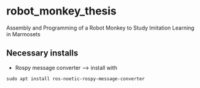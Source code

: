 # robot_monkey_thesis
Assembly and Programming of a Robot Monkey to Study Imitation Learning in Marmosets

## Necessary installs
- Rospy message converter 
--> install with 

```
sudo apt install ros-noetic-rospy-message-converter
```
